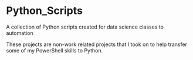 # Python_Scripts
A collection of Python scripts created for data science classes to automation

These projects are non-work related projects that I took on to help transfer some of my PowerShell skills to Python. 
